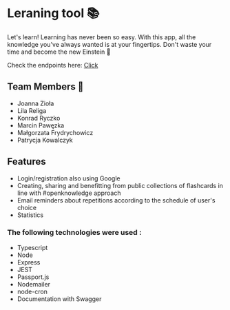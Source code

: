 # Leraning tool 📚

Let's learn! Learning has never been so easy. With this app, all the knowledge you've always wanted is at your fingertips. Don't waste your time and become the new Einstein 🍎


Check the endpoints here: [Click](https://learning-tool-prod-app.herokuapp.com/)

## Team Members :muscle:

- Joanna Zioła
- Lila Religa
- Konrad Ryczko
- Marcin Pawęzka
- Małgorzata Frydrychowicz
- Patrycja Kowalczyk 

## Features

- Login/registration also using Google
- Creating, sharing and benefitting from public collections of flashcards in line with #openknowledge approach
- Email reminders about repetitions according to the schedule of user's choice
- Statistics

### The following technologies were used :

- Typescript
- Node
- Express
- JEST
- Passport.js
- Nodemailer
- node-cron
- Documentation with Swagger
